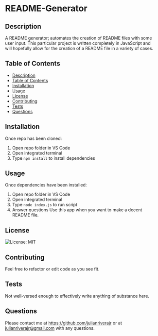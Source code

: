 # README-Generator

## Description
A README generator; automates the creation of README files with some user input.
This particular project is written completely in JavaScript and will hopefully allow for the creation of a README file in a variety of cases.

## Table of Contents
* [Description](#description)
* [Table of Contents](#tableofcontents)
* [Installation](#installation)
* [Usage](#usage)
* [License](#license)
* [Contributing](#contributing)
* [Tests](#tests)
* [Questions](#questions)

## Installation 
Once repo has been cloned:
1. Open repo folder in VS Code
2. Open integrated terminal
3. Type `npm install` to install dependencies

## Usage
Once dependencies have been installed:
1. Open repo folder in VS Code 
2. Open integrated terminal
3. Type `node index.js` to run script
4. Answer questions
Use this app when you want to make a decent README file.

## License
![License: MIT](https://img.shields.io/badge/License-MIT-yellow.svg)

## Contributing
Feel free to refactor or edit code as you see fit.

## Tests
Not well-versed enough to effectively write anything of substance here.

## Questions
Please contact me at https://github.com/julianriverajr or at julianriverajr@gmail.com with any questions.